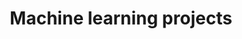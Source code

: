 ---
layout: archive
permalink: /machine-learning-projects/
title: "Machine learning projects"
author_profile: true
---